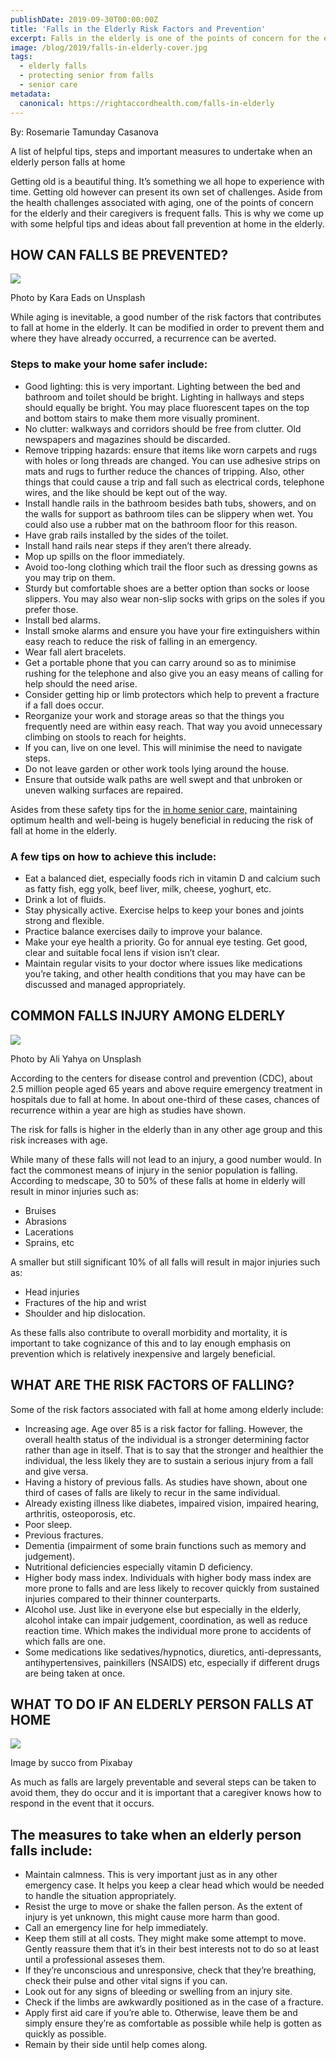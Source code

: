 ```yaml
---
publishDate: 2019-09-30T00:00:00Z
title: 'Falls in the Elderly Risk Factors and Prevention'
excerpt: Falls in the elderly is one of the points of concern for the elderly and their caregivers. Knowing the risk factors and early prevention is the only best way to keep your elderly safe from falls.
image: /blog/2019/falls-in-elderly-cover.jpg
tags:
  - elderly falls
  - protecting senior from falls
  - senior care
metadata:
  canonical: https://rightaccordhealth.com/falls-in-elderly
---
```




By: Rosemarie Tamunday Casanova



A list of helpful tips, steps and important measures to undertake when an elderly person falls at home

Getting old is a beautiful thing. It’s something we all hope to experience with time. Getting old however can present its own set of challenges. Aside from the health challenges associated with aging, one of the points of concern for the elderly and their caregivers is frequent falls. This is why we come up with some helpful tips and ideas about fall prevention at home in the elderly.

HOW CAN FALLS BE PREVENTED?
---------------------------

![](/blog/2019/clean-interior.jpg)

Photo by Kara Eads on Unsplash

  

While aging is inevitable, a good number of the risk factors that contributes to fall at home in the elderly. It can be modified in order to prevent them and where they have already occurred, a recurrence can be averted.

### Steps to make your home safer include:

*   Good lighting: this is very important. Lighting between the bed and bathroom and toilet should be bright. Lighting in hallways and steps should equally be bright. You may place fluorescent tapes on the top and bottom stairs to make them more visually prominent.
*   No clutter: walkways and corridors should be free from clutter. Old newspapers and magazines should be discarded.
*   Remove tripping hazards: ensure that items like worn carpets and rugs with holes or long threads are changed. You can use adhesive strips on mats and rugs to further reduce the chances of tripping. Also, other things that could cause a trip and fall such as electrical cords, telephone wires, and the like should be kept out of the way.
*   Install handle rails in the bathroom besides bath tubs, showers, and on the walls for support as bathroom tiles can be slippery when wet. You could also use a rubber mat on the bathroom floor for this reason.
*   Have grab rails installed by the sides of the toilet.
*   Install hand rails near steps if they aren’t there already.
*   Mop up spills on the floor immediately.
*   Avoid too-long clothing which trail the floor such as dressing gowns as you may trip on them.
*   Sturdy but comfortable shoes are a better option than socks or loose slippers. You may also wear non-slip socks with grips on the soles if you prefer those.
*   Install bed alarms.
*   Install smoke alarms and ensure you have your fire extinguishers within easy reach to reduce the risk of falling in an emergency.
*   Wear fall alert bracelets.
*   Get a portable phone that you can carry around so as to minimise rushing for the telephone and also give you an easy means of calling for help should the need arise.
*   Consider getting hip or limb protectors which help to prevent a fracture if a fall does occur.
*   Reorganize your work and storage areas so that the things you frequently need are within easy reach. That way you avoid unnecessary climbing on stools to reach for heights.
*   If you can, live on one level. This will minimise the need to navigate steps.
*   Do not leave garden or other work tools lying around the house.
*   Ensure that outside walk paths are well swept and that unbroken or uneven walking surfaces are repaired.

  

Asides from these safety tips for the [in home senior care,](https://rightaccordhealth.com/services/live-in-homecare.html) maintaining optimum health and well-being is hugely beneficial in reducing the risk of fall at home in the elderly.

### A few tips on how to achieve this include:

*   Eat a balanced diet, especially foods rich in vitamin D and calcium such as fatty fish, egg yolk, beef liver, milk, cheese, yoghurt, etc.
*   Drink a lot of fluids.
*   Stay physically active. Exercise helps to keep your bones and joints strong and flexible.
*   Practice balance exercises daily to improve your balance.
*   Make your eye health a priority. Go for annual eye testing. Get good, clear and suitable focal lens if vision isn’t clear.
*   Maintain regular visits to your doctor where issues like medications you’re taking, and other health conditions that you may have can be discussed and managed appropriately.

COMMON FALLS INJURY AMONG ELDERLY
---------------------------------

![](/blog/2019/patient-in-bed.jpg)

Photo by Ali Yahya on Unsplash

  

According to the centers for disease control and prevention (CDC), about 2.5 million people aged 65 years and above require emergency treatment in hospitals due to fall at home. In about one-third of these cases, chances of recurrence within a year are high as studies have shown.

The risk for falls is higher in the elderly than in any other age group and this risk increases with age.

While many of these falls will not lead to an injury, a good number would. In fact the commonest means of injury in the senior population is falling. According to medscape, 30 to 50% of these falls at home in elderly will result in minor injuries such as:

*   Bruises
*   Abrasions
*   Lacerations
*   Sprains, etc

  

A smaller but still significant 10% of all falls will result in major injuries such as:

*   Head injuries
*   Fractures of the hip and wrist
*   Shoulder and hip dislocation.

  

As these falls also contribute to overall morbidity and mortality, it is important to take cognizance of this and to lay enough emphasis on prevention which is relatively inexpensive and largely beneficial.

WHAT ARE THE RISK FACTORS OF FALLING?
-------------------------------------

Some of the risk factors associated with fall at home among elderly include:

*   Increasing age. Age over 85 is a risk factor for falling. However, the overall health status of the individual is a stronger determining factor rather than age in itself. That is to say that the stronger and healthier the individual, the less likely they are to sustain a serious injury from a fall and give versa.
*   Having a history of previous falls. As studies have shown, about one third of cases of falls are likely to recur in the same individual.
*   Already existing illness like diabetes, impaired vision, impaired hearing, arthritis, osteoporosis, etc.
*   Poor sleep.
*   Previous fractures.
*   Dementia (impairment of some brain functions such as memory and judgement).
*   Nutritional deficiencies especially vitamin D deficiency.
*   Higher body mass index. Individuals with higher body mass index are more prone to falls and are less likely to recover quickly from sustained injuries compared to their thinner counterparts.
*   Alcohol use. Just like in everyone else but especially in the elderly, alcohol intake can impair judgement, coordination, as well as reduce reaction time. Which makes the individual more prone to accidents of which falls are one.
*   Some medications like sedatives/hypnotics, diuretics, anti-depressants, antihypertensives, painkillers (NSAIDS) etc, especially if different drugs are being taken at once.

WHAT TO DO IF AN ELDERLY PERSON FALLS AT HOME
---------------------------------------------

![](/blog/2019/cpr-procedure.jpg)

Image by succo from Pixabay

  

As much as falls are largely preventable and several steps can be taken to avoid them, they do occur and it is important that a caregiver knows how to respond in the event that it occurs.

The measures to take when an elderly person falls include:
----------------------------------------------------------

*   Maintain calmness. This is very important just as in any other emergency case. It helps you keep a clear head which would be needed to handle the situation appropriately.
*   Resist the urge to move or shake the fallen person. As the extent of injury is yet unknown, this might cause more harm than good.
*   Call an emergency line for help immediately.
*   Keep them still at all costs. They might make some attempt to move. Gently reassure them that it’s in their best interests not to do so at least until a professional asseses them.
*   If they’re unconscious and unresponsive, check that they’re breathing, check their pulse and other vital signs if you can.
*   Look out for any signs of bleeding or swelling from an injury site.
*   Check if the limbs are awkwardly positioned as in the case of a fracture.
*   Apply first aid care if you’re able to. Otherwise, leave them be and simply ensure they’re as comfortable as possible while help is gotten as quickly as possible.
*   Remain by their side until help comes along.